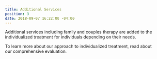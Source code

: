 ```yaml
---
title: Additional Services
position: 3
date: 2018-09-07 16:22:00 -04:00
---
```


Additional services including family and couples therapy are added to the individualized treatment for individuals depending on their needs.

To learn more about our approach to individualized treatment, read about our comprehensive evaluation.